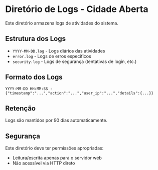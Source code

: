 # Diretório de Logs - Cidade Aberta

Este diretório armazena logs de atividades do sistema.

## Estrutura dos Logs

- `YYYY-MM-DD.log` - Logs diários das atividades
- `error.log` - Logs de erros específicos
- `security.log` - Logs de segurança (tentativas de login, etc.)

## Formato dos Logs

```
YYYY-MM-DD HH:MM:SS - {"timestamp":"...","action":"...","user_ip":"...","details":{...}}
```

## Retenção

Logs são mantidos por 90 dias automaticamente.

## Segurança

Este diretório deve ter permissões apropriadas:
- Leitura/escrita apenas para o servidor web
- Não acessível via HTTP direto